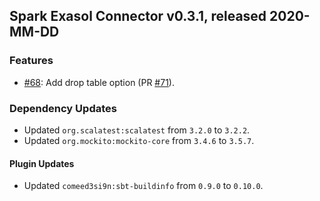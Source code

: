 ## Spark Exasol Connector v0.3.1, released 2020-MM-DD

### Features

* [#68](https://github.com/exasol/spark-exasol-connector/issues/68): Add drop
  table option (PR
  [#71](https://github.com/exasol/spark-exasol-connector/pull/71)).

### Dependency Updates

* Updated ``org.scalatest:scalatest`` from `3.2.0` to `3.2.2`.
* Updated ``org.mockito:mockito-core`` from `3.4.6` to `3.5.7`.

#### Plugin Updates

* Updated ``comeed3si9n:sbt-buildinfo`` from `0.9.0` to `0.10.0`.
